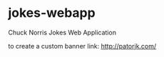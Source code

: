 # jokes-webapp
Chuck Norris Jokes Web Application
           
to create a custom banner link: http://patorjk.com/
